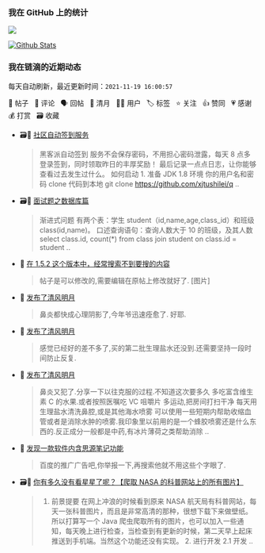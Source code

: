 ### 我在 GitHub 上的统计

<a title="Hits" target="_blank" href="https://github.com/Crowds21/Crowds21"><img src="https://hits.b3log.org/crowds21/crowds21.svg"></a>

[![Github Stats](https://github-readme-stats.vercel.app/api?username=crowds21&theme=tokyonight&show_icons=true)](https://github.com/crowds21)

<!--events start -->

### 我在链滴的近期动态

每天自动刷新，最近更新时间：`2021-11-19 16:00:57`

📝 帖子 &nbsp; 💬 评论 &nbsp; 🗣 回帖 &nbsp; 🌙 清月 &nbsp; 👨‍💻 用户 &nbsp; 🏷️ 标签 &nbsp; ⭐️ 关注 &nbsp; 👍 赞同 &nbsp; 💗 感谢 &nbsp; 💰 打赏 &nbsp; 🗃 收藏

* 🗃📝 [社区自动签到服务](https://ld246.com/article/1527409780708)

  > 黑客派自动签到 服务不会保存密码，不用担心密码泄露，每天 8 点多登录签到，同时领取昨日的丰厚奖励！ 最后记录一点点日志，让你能够查看过去发生过什么。 如何启动 1. 准备 JDK 1.8 环境 你的用户名和密码 clone 代码到本地 git clone https://github.com/xjtushilei/q ..
* 🗃📝 [面试题之数据库篇](https://ld246.com/article/1636883579066)

  > 渐进式问题 有两个表：学生 student（id,name,age,class_id）和班级 class(id,name)。 口述查询语句：查询人数大于 10 的班级，及其人数 select class.id, count(*) from class join student on class.id = student ..
* 💬 [在 1.5.2 这个版本中，经常搜索不到要搜的内容](https://ld246.com/article/1636939446532/comment/1636941698141#comments)

  > 帖子是可以修改的,需要编辑在原帖上修改就好了. [图片]
* 🌙 [发布了清风明月](https://ld246.com/member/crowds21/breezemoons/1636887979305)

  > 鼻炎都快成心理阴影了,今年爷迅速痊愈了. 好耶.
* 🌙 [发布了清风明月](https://ld246.com/member/crowds21/breezemoons/1636858631840)

  > 感觉已经好的差不多了,买的第二批生理盐水还没到.还需要坚持一段时间防止反复.
* 🌙 [发布了清风明月](https://ld246.com/member/crowds21/breezemoons/1636427891258)

  > 鼻炎又犯了.分享一下以往克服的过程.不知道这次要多久 多吃富含维生素 C 的水果.或者按照医嘱吃 VC 咀嚼片 多运动,把房间打扫干净 每天用生理盐水清洗鼻腔,或是其他海水喷雾 可以使用一些短期内帮助收缩血管或者是消除水肿的喷雾.我印象里以前用的是一个蜂胶喷雾还是什么东西的.反正成分一般都是中药,有冰片薄荷之类帮助消除 ..
* 💬 [发现一款软件内含思源笔记功能](https://ld246.com/article/1636334851352/comment/1636339770378#comments)

  > 百度的推广广告吧,你举报一下,再搜索他就不用这些个字眼了.
* 🗃📝 [你有多久没有看星星了呢？【爬取 NASA 的科普网站上的所有图片】](https://ld246.com/article/1636206449328)

  > 1. 前景提要 在网上冲浪的时候看到原来 NASA 航天局有科普网站，每天一张科普图片，而且是非常高清的那种，很想下载下来做壁纸。 所以打算写一个 Java 爬虫爬取所有的图片，也可以加入一些通知，每天晚上进行检查，当检查到有更新的时候，第二天早上起床推送到手机端。当然这个功能还没有实现。 2. 进行开发 2.1 开发 ..


<!--events end -->
